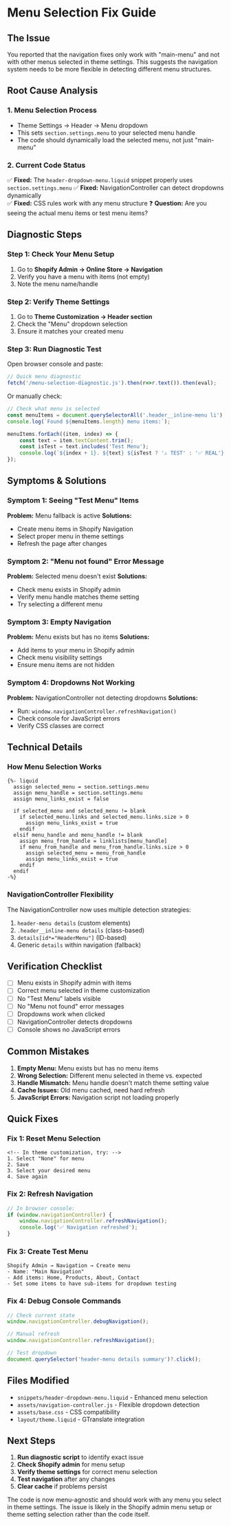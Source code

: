 # Menu Selection Fix Guide

## The Issue
You reported that the navigation fixes only work with "main-menu" and not with other menus selected in theme settings. This suggests the navigation system needs to be more flexible in detecting different menu structures.

## Root Cause Analysis

### 1. **Menu Selection Process**
- Theme Settings → Header → Menu dropdown
- This sets `section.settings.menu` to your selected menu handle
- The code should dynamically load the selected menu, not just "main-menu"

### 2. **Current Code Status**
✅ **Fixed:** The `header-dropdown-menu.liquid` snippet properly uses `section.settings.menu`
✅ **Fixed:** NavigationController can detect dropdowns dynamically  
✅ **Fixed:** CSS rules work with any menu structure
❓ **Question:** Are you seeing the actual menu items or test menu items?

## Diagnostic Steps

### Step 1: Check Your Menu Setup
1. Go to **Shopify Admin → Online Store → Navigation**
2. Verify you have a menu with items (not empty)
3. Note the menu name/handle

### Step 2: Verify Theme Settings
1. Go to **Theme Customization → Header section**
2. Check the "Menu" dropdown selection
3. Ensure it matches your created menu

### Step 3: Run Diagnostic Test
Open browser console and paste:
```javascript
// Quick menu diagnostic
fetch('/menu-selection-diagnostic.js').then(r=>r.text()).then(eval);
```

Or manually check:
```javascript
// Check what menu is selected
const menuItems = document.querySelectorAll('.header__inline-menu li');
console.log(`Found ${menuItems.length} menu items:`);

menuItems.forEach((item, index) => {
    const text = item.textContent.trim();
    const isTest = text.includes('Test Menu');
    console.log(`${index + 1}. ${text} ${isTest ? '⚠️ TEST' : '✅ REAL'}`);
});
```

## Symptoms & Solutions

### Symptom 1: Seeing "Test Menu" Items
**Problem:** Menu fallback is active
**Solutions:**
- Create menu items in Shopify Navigation
- Select proper menu in theme settings
- Refresh the page after changes

### Symptom 2: "Menu not found" Error Message
**Problem:** Selected menu doesn't exist
**Solutions:**
- Check menu exists in Shopify admin
- Verify menu handle matches theme setting
- Try selecting a different menu

### Symptom 3: Empty Navigation
**Problem:** Menu exists but has no items
**Solutions:**
- Add items to your menu in Shopify admin
- Check menu visibility settings
- Ensure menu items are not hidden

### Symptom 4: Dropdowns Not Working
**Problem:** NavigationController not detecting dropdowns
**Solutions:**
- Run: `window.navigationController.refreshNavigation()`
- Check console for JavaScript errors
- Verify CSS classes are correct

## Technical Details

### How Menu Selection Works
```liquid
{%- liquid
  assign selected_menu = section.settings.menu
  assign menu_handle = section.settings.menu
  assign menu_links_exist = false
  
  if selected_menu and selected_menu != blank
    if selected_menu.links and selected_menu.links.size > 0
      assign menu_links_exist = true
    endif
  elsif menu_handle and menu_handle != blank
    assign menu_from_handle = linklists[menu_handle]
    if menu_from_handle and menu_from_handle.links.size > 0
      assign selected_menu = menu_from_handle
      assign menu_links_exist = true
    endif
  endif
-%}
```

### NavigationController Flexibility
The NavigationController now uses multiple detection strategies:
1. `header-menu details` (custom elements)
2. `.header__inline-menu details` (class-based)
3. `details[id*="HeaderMenu"]` (ID-based)
4. Generic `details` within navigation (fallback)

## Verification Checklist

- [ ] Menu exists in Shopify admin with items
- [ ] Correct menu selected in theme customization  
- [ ] No "Test Menu" labels visible
- [ ] No "Menu not found" error messages
- [ ] Dropdowns work when clicked
- [ ] NavigationController detects dropdowns
- [ ] Console shows no JavaScript errors

## Common Mistakes

1. **Empty Menu:** Menu exists but has no menu items
2. **Wrong Selection:** Different menu selected in theme vs. expected
3. **Handle Mismatch:** Menu handle doesn't match theme setting value
4. **Cache Issues:** Old menu cached, need hard refresh
5. **JavaScript Errors:** Navigation script not loading properly

## Quick Fixes

### Fix 1: Reset Menu Selection
```liquid
<!-- In theme customization, try: -->
1. Select "None" for menu
2. Save
3. Select your desired menu
4. Save again
```

### Fix 2: Refresh Navigation
```javascript
// In browser console:
if (window.navigationController) {
    window.navigationController.refreshNavigation();
    console.log('✅ Navigation refreshed');
}
```

### Fix 3: Create Test Menu
```text
Shopify Admin → Navigation → Create menu
- Name: "Main Navigation"
- Add items: Home, Products, About, Contact
- Set some items to have sub-items for dropdown testing
```

### Fix 4: Debug Console Commands
```javascript
// Check current state
window.navigationController.debugNavigation();

// Manual refresh
window.navigationController.refreshNavigation();

// Test dropdown
document.querySelector('header-menu details summary')?.click();
```

## Files Modified
- `snippets/header-dropdown-menu.liquid` - Enhanced menu selection
- `assets/navigation-controller.js` - Flexible dropdown detection
- `assets/base.css` - CSS compatibility
- `layout/theme.liquid` - GTranslate integration

## Next Steps
1. **Run diagnostic script** to identify exact issue
2. **Check Shopify admin** for menu setup
3. **Verify theme settings** for correct menu selection
4. **Test navigation** after any changes
5. **Clear cache** if problems persist

The code is now menu-agnostic and should work with any menu you select in theme settings. The issue is likely in the Shopify admin menu setup or theme setting selection rather than the code itself.
